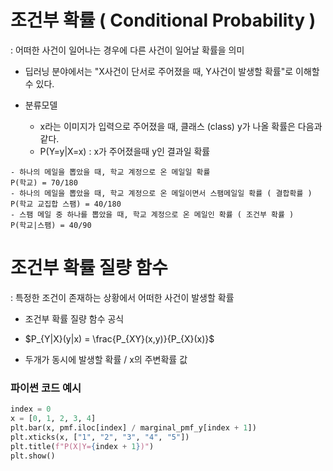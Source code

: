 # 조건부 확률 ( Conditional Probability )

: 어떠한 사건이 일어나는 경우에 다른 사건이 일어날 확률을 의미

- 딥러닝 분야에서는 "X사건이 단서로 주어졌을 때, Y사건이 발생할 확률"로 이해할 수 있다.

- 분류모델
  - x라는 이미지가 입력으로 주어졌을 때, 클래스 (class) y가 나올 확률은 다음과 같다.
  - P(Y=y|X=x) : x가 주어졌을때 y인 결과일 확률

```
- 하나의 메일을 뽑았을 때, 학교 계정으로 온 메일일 확률
P(학교) = 70/180
- 하나의 메일을 뽑았을 때, 학교 계정으로 온 메일이면서 스팸메일일 확률 ( 결합확률 )
P(학교 교집합 스팸) = 40/180
- 스팸 메일 중 하나를 뽑았을 때, 학교 계정으로 온 메일인 확률 ( 조건부 확률 )
P(학교|스팸) = 40/90
```

# 조건부 확률 질량 함수

: 특정한 조건이 존재하는 상황에서 어떠한 사건이 발생할 확률

- 조건부 확률 질량 함수 공식
- $P_{Y|X}(y|x) = \frac{P_{XY}(x,y)}{P_{X}(x)}$

- 두개가 동시에 발생할 확률 / x의 주변확률 값

### 파이썬 코드 예시

```python
index = 0
x = [0, 1, 2, 3, 4]
plt.bar(x, pmf.iloc[index] / marginal_pmf_y[index + 1])
plt.xticks(x, ["1", "2", "3", "4", "5"])
plt.title(f"P(X|Y={index + 1})")
plt.show()
```
